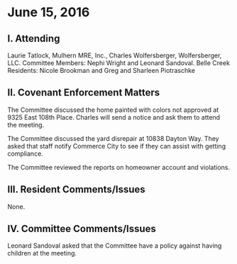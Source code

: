 <!---
title: June 15, 2016 Minutes
layout: minutes.html
collection: minutes
date: 2016-06-15
draft: false
--->
# June 15, 2016

## I. Attending
Laurie Tatlock, Mulhern MRE, Inc., Charles Wolfersberger, Wolfersberger, LLC.  Committee Members: Nephi Wright and Leonard Sandoval. Belle Creek Residents: Nicole Brookman and Greg and Sharleen Piotraschke

## II. Covenant Enforcement Matters
The Committee discussed the home painted with colors not approved at 9325 East 108th Place.  Charles will send a notice and ask them to attend the meeting.

The Committee discussed the yard disrepair at 10838 Dayton Way.  They asked that staff notify Commerce City to see if they can assist with getting compliance.  

The Committee reviewed the reports on homeowner account and violations.   

## III. Resident Comments/Issues
None.

## IV. Committee Comments/Issues
Leonard Sandoval asked that the Committee have a policy against having children at the meeting.
